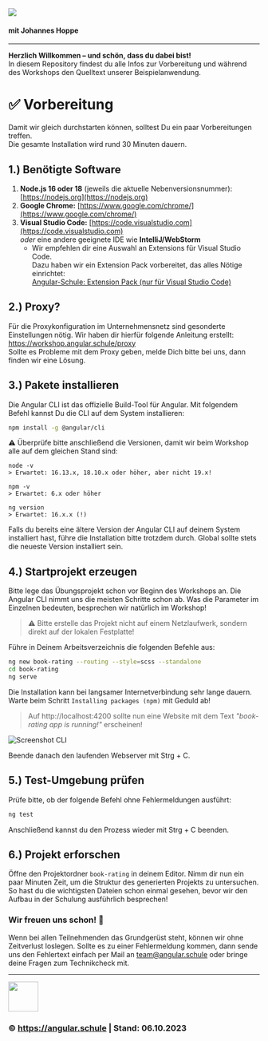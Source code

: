 <img src="https://assets.angular.schule/header-intensivworkshop.png">

#### **mit Johannes Hoppe**

<hr>

**Herzlich Willkommen – und schön, dass du dabei bist!**  
In diesem Repository findest du alle Infos zur Vorbereitung und während des Workshops den Quelltext unserer Beispielanwendung.

<!--
# 🎮 NEU: RxJS Playground

Du kannst dir entweder  
* den Code als ZIP-Datei herunterladen: [rxjs-playground.zip](https://github.com/angular-schule/XXX)<br>**oder**<br>
* dieses Repository per Git herunterladen und in den Ordner `rxjs-playground` wechseln.

```bash
cd rxjs-playground
npm install
ng serve
```

Öffne den Browser unter der URL [http://localhost:**4300**](http://localhost:4300) (!), um die Anwendung zu sehen.
Die Übungen befinden sich im Ordner `rxjs-playground/src/app/exercises/`.
-->

# ✅ Vorbereitung

Damit wir gleich durchstarten können, solltest Du ein paar Vorbereitungen treffen.  
Die gesamte Installation wird rund 30 Minuten dauern. 

## 1.) Benötigte Software

1. **Node.js 16 oder 18** (jeweils die aktuelle Nebenversionsnummer): [https://nodejs.org](https://nodejs.org)
2. **Google Chrome:** [https://www.google.com/chrome/](https://www.google.com/chrome/)
3. **Visual Studio Code:** [https://code.visualstudio.com](https://code.visualstudio.com)<br>
   _oder_ eine andere geeignete IDE wie **IntelliJ/WebStorm**
   + Wir empfehlen dir eine Auswahl an Extensions für Visual Studio Code.  
     Dazu haben wir ein Extension Pack vorbereitet, das alles Nötige einrichtet:  
     [Angular-Schule: Extension Pack (nur für Visual Studio Code)](https://marketplace.visualstudio.com/items?itemName=angular-schule.angular-schule-extension-pack)

<!--
 + [Angular DevTools](https://chrome.google.com/webstore/detail/angular-devtools/ienfalfjdbdpebioblfackkekamfmbnh)
 + [Redux DevTools](https://chrome.google.com/webstore/detail/redux-devtools/lmhkpmbekcpmknklioeibfkpmmfibljd)
-->

## 2.) Proxy?

Für die Proxykonfiguration im Unternehmensnetz sind gesonderte Einstellungen nötig.
Wir haben dir hierfür folgende Anleitung erstellt:
https://workshop.angular.schule/proxy  
Sollte es Probleme mit dem Proxy geben, melde Dich bitte bei uns, dann finden wir eine Lösung.


## 3.) Pakete installieren

Die Angular CLI ist das offizielle Build-Tool für Angular. Mit folgendem Befehl kannst Du die CLI auf dem System installieren:

```bash
npm install -g @angular/cli
```

⚠️ Überprüfe bitte anschließend die Versionen, damit wir beim Workshop alle auf dem gleichen Stand sind:

```
node -v
> Erwartet: 16.13.x, 18.10.x oder höher, aber nicht 19.x!

npm -v
> Erwartet: 6.x oder höher

ng version
> Erwartet: 16.x.x (!)
```

Falls du bereits eine ältere Version der Angular CLI auf deinem System installiert hast, führe die Installation bitte trotzdem durch.
Global sollte stets die neueste Version installiert sein.


## 4.) Startprojekt erzeugen

Bitte lege das Übungsprojekt schon vor Beginn des Workshops an.
Die Angular CLI nimmt uns die meisten Schritte schon ab.
Was die Parameter im Einzelnen bedeuten, besprechen wir natürlich im Workshop!

> ⚠️ Bitte erstelle das Projekt nicht auf einem Netzlaufwerk, sondern direkt auf der lokalen Festplatte!

Führe in Deinem Arbeitsverzeichnis die folgenden Befehle aus:

```bash
ng new book-rating --routing --style=scss --standalone
cd book-rating
ng serve
```

Die Installation kann bei langsamer Internetverbindung sehr lange dauern.
Warte beim Schritt `Installing packages (npm)` mit Geduld ab!


> Auf http://localhost:4200 sollte nun eine Website mit dem Text *"book-rating app is running!"* erscheinen!

![Screenshot CLI](https://assets.angular.schule/chrome_cli_welcome_new.png)


Beende danach den laufenden Webserver mit Strg + C.


## 5.) Test-Umgebung prüfen

Prüfe bitte, ob der folgende Befehl ohne Fehlermeldungen ausführt:

```bash
ng test
```

Anschließend kannst du den Prozess wieder mit Strg + C beenden.

<!--
## 6.) Styles installieren

Bitte führe diesen Befehl **im Projektverzeichnis `book-rating`** aus, um unser Paket mit CSS-Styles zu installieren.
Die Warnungen bei der Installation kannst du ignorieren.

```bash
npm i @angular-schule/workshop-styles
```


Öffne dann bitte die Datei `src/styles.scss` im Projektordner `book-rating` und füge die folgende Zeile ein:

```css
@import '@angular-schule/workshop-styles/index';
```

Damit werden die installierten Styles global in das Projekt eingebunden und sind aktiv.
Wir werden die Stylesheets im Workshop gemeinsam nutzen.
-->

## 6.) Projekt erforschen

Öffne den Projektordner `book-rating` in deinem Editor.
Nimm dir nun ein paar Minuten Zeit, um die Struktur des generierten Projekts zu untersuchen.
So hast du die wichtigsten Dateien schon einmal gesehen, bevor wir den Aufbau in der Schulung ausführlich besprechen!



### Wir freuen uns schon! 🙂

Wenn bei allen Teilnehmenden das Grundgerüst steht, können wir ohne Zeitverlust loslegen.
Sollte es zu einer Fehlermeldung kommen, dann sende uns den Fehlertext einfach per Mail an [team@angular.schule](mailto:team@angular.schule) oder bringe deine Fragen zum Technikcheck mit.

<hr>

<img src="https://assets.angular.schule/logo-angular-schule.png" height="60">

### &copy; https://angular.schule | Stand: 06.10.2023

